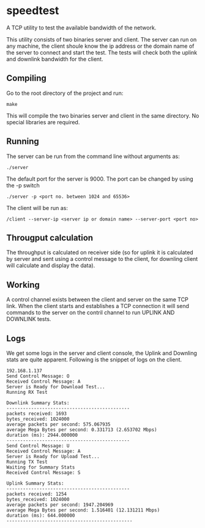 # speedtest
A TCP utility to test the available bandwidth of the network.

This utility consists of two binaries server and client. The server can run on any machine, the client shoule know the ip address
or the domain name of the server to connect and start the test. The tests will check both the uplink and downlink bandwidth for
the client.

## Compiling
Go to the root directory of the project and run:
```
make
```
This will compile the two binaries server and client in the same directory. No special libraries are required.

## Running
The server can be run from the command line without arguments as:
```
./server
```
The default port for the server is 9000. The port can be changed by using the -p switch
```
./server -p <port no. between 1024 and 65536>
```

The client will be run as:
```
/client --server-ip <server ip or domain name> --server-port <port no>
```
## Througput calculation
The throughput is calculated on receiver side (so for uplink it is calculated by server and sent using a control message
to the client, for downling client will calculate and display the data).

## Working
A control channel exists between the client and server on the same TCP link.
When the client starts and establishes a TCP connection it will send commands to the server on the contril channel 
to run UPLINK AND DOWNLINK tests.

## Logs
We get some logs in the server and client console, the Uplink and Downling stats are quite apparent. Following is the snippet of
logs on the client.
```
192.168.1.137
Send Control Message: O
Received Control Message: A
Server is Ready for Download Test...
Running RX Test

Downlink Summary Stats:
---------------------------------------------
packets received: 1693 
bytes_received: 1024000 
average packets per second: 575.067935 
average Mega Bytes per second: 0.331713 (2.653702 Mbps)
duration (ms): 2944.000000 
---------------------------------------------
Send Control Message: U
Received Control Message: A
Server is Ready for Upload Test...
Running TX Test
Waiting for Summary Stats
Received Control Message: S

Uplink Summary Stats:
---------------------------------------------
packets received: 1254 
bytes_received: 1024000 
average packets per second: 1947.204969 
average Mega Bytes per second: 1.516401 (12.131211 Mbps)
duration (ms): 644.000000 
----------------------------------------------
```



